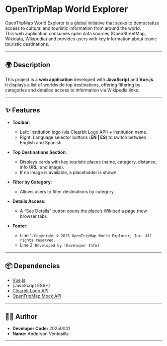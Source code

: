 # OpenTripMap World Explorer

OpenTripMap World Explorer is a global initiative that seeks to democratize access to cultural and touristic information from around the world.  
This web application consumes open data sources (OpenStreetMap, Wikidata, Wikipedia) and provides users with key information about iconic touristic destinations.

---

## 🌍 Description
This project is a **web application** developed with **JavaScript** and **Vue.js**.  
It displays a list of worldwide top destinations, offering filtering by categories and detailed access to information via Wikipedia links.

---

## ✨ Features
- **Toolbar**:
    - Left: Institution logo (via Clearbit Logo API) + institution name.
    - Right: Language selector buttons (**EN | ES**) to switch between English and Spanish.

- **Top Destinations Section**:
    - Displays cards with key touristic places (name, category, distance, info URL, and image).
    - If no image is available, a placeholder is shown.

- **Filter by Category**:
    - Allows users to filter destinations by category.

- **Details Access**:
    - A “See Details” button opens the place’s Wikipedia page (new browser tab).

- **Footer**:
    - Line 1: `Copyright © 2025 OpenTripMap World Explorer, Inc. All rights reserved.`
    - Line 2: `Developed by [Developer Info]`

---

## 📦 Dependencies
- [Vue.js](https://vuejs.org/)
- [JavaScript ES6+]
- [Clearbit Logo API](https://clearbit.com/logo)
- [OpenTripMap Mock API](https://68d448d6214be68f8c68eb21.mockapi.io/api/v1/places)

---

## 👨‍💻 Author
- **Developer Code:** 20250001
- **Name:** Anderson Ventosilla

---

